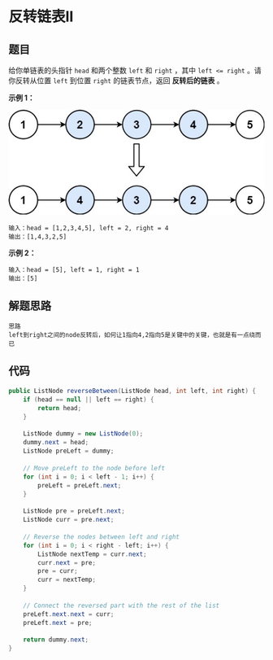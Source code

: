 # 反转链表II

## 题目

给你单链表的头指针 `head` 和两个整数 `left` 和 `right` ，其中 `left <= right` 。请你反转从位置 `left` 到位置 `right` 的链表节点，返回 **反转后的链表** 。

 

**示例 1：**

![img](反转链表II.assets/rev2ex2.jpg)

```
输入：head = [1,2,3,4,5], left = 2, right = 4
输出：[1,4,3,2,5]
```

**示例 2：**

```
输入：head = [5], left = 1, right = 1
输出：[5]
```



## 解题思路

```
思路
left到right之间的node反转后，如何让1指向4,2指向5是关键中的关键，也就是有一点绕而已
```

## 代码

```java
public ListNode reverseBetween(ListNode head, int left, int right) {
    if (head == null || left == right) {
        return head;
    }

    ListNode dummy = new ListNode(0);
    dummy.next = head;
    ListNode preLeft = dummy;

    // Move preLeft to the node before left
    for (int i = 0; i < left - 1; i++) {
        preLeft = preLeft.next;
    }

    ListNode pre = preLeft.next;
    ListNode curr = pre.next;

    // Reverse the nodes between left and right
    for (int i = 0; i < right - left; i++) {
        ListNode nextTemp = curr.next;
        curr.next = pre;
        pre = curr;
        curr = nextTemp;
    }

    // Connect the reversed part with the rest of the list
    preLeft.next.next = curr;
    preLeft.next = pre;

    return dummy.next;
}
```

